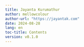 ```yaml
---
title: Jayanta Kurumathur
author: mellowcolour
author-url: "https://jayantak.com"
date: 2024-08-28
lang: en
toc-title: Contents
version: v0.1.0
---
```

